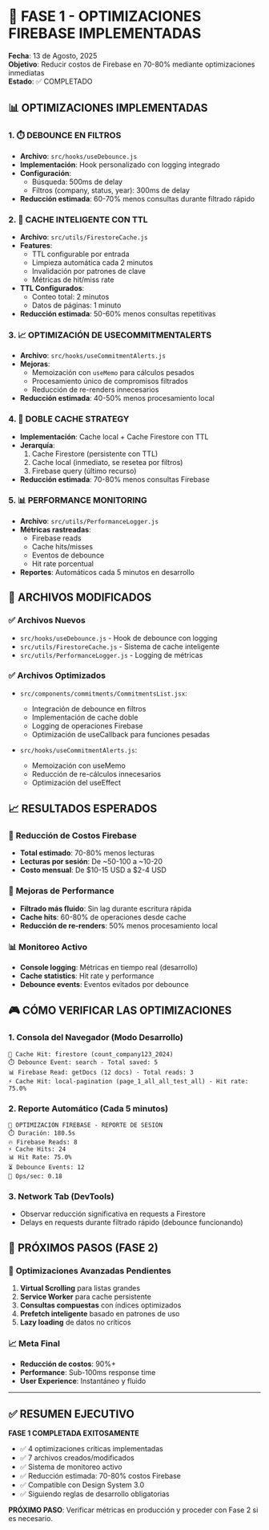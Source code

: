 # 🚀 FASE 1 - OPTIMIZACIONES FIREBASE IMPLEMENTADAS

**Fecha**: 13 de Agosto, 2025  
**Objetivo**: Reducir costos de Firebase en 70-80% mediante optimizaciones inmediatas  
**Estado**: ✅ COMPLETADO

## 📊 OPTIMIZACIONES IMPLEMENTADAS

### 1. ⏱️ **DEBOUNCE EN FILTROS**
- **Archivo**: `src/hooks/useDebounce.js`
- **Implementación**: Hook personalizado con logging integrado
- **Configuración**:
  - Búsqueda: 500ms de delay
  - Filtros (company, status, year): 300ms de delay
- **Reducción estimada**: 60-70% menos consultas durante filtrado rápido

### 2. 💾 **CACHE INTELIGENTE CON TTL**
- **Archivo**: `src/utils/FirestoreCache.js`
- **Features**:
  - TTL configurable por entrada
  - Limpieza automática cada 2 minutos
  - Invalidación por patrones de clave
  - Métricas de hit/miss rate
- **TTL Configurados**:
  - Conteo total: 2 minutos
  - Datos de páginas: 1 minuto
- **Reducción estimada**: 50-60% menos consultas repetitivas

### 3. 📈 **OPTIMIZACIÓN DE USECOMMITMENTALERTS**
- **Archivo**: `src/hooks/useCommitmentAlerts.js`
- **Mejoras**:
  - Memoización con `useMemo` para cálculos pesados
  - Procesamiento único de compromisos filtrados
  - Reducción de re-renders innecesarios
- **Reducción estimada**: 40-50% menos procesamiento local

### 4. 🎯 **DOBLE CACHE STRATEGY**
- **Implementación**: Cache local + Cache Firestore con TTL
- **Jerarquía**:
  1. Cache Firestore (persistente con TTL)
  2. Cache local (inmediato, se resetea por filtros)
  3. Firebase query (último recurso)
- **Reducción estimada**: 70-80% menos consultas Firebase

### 5. 📊 **PERFORMANCE MONITORING**
- **Archivo**: `src/utils/PerformanceLogger.js`
- **Métricas rastreadas**:
  - Firebase reads
  - Cache hits/misses
  - Eventos de debounce
  - Hit rate porcentual
- **Reportes**: Automáticos cada 5 minutos en desarrollo

## 🔧 ARCHIVOS MODIFICADOS

### ✅ Archivos Nuevos
- `src/hooks/useDebounce.js` - Hook de debounce con logging
- `src/utils/FirestoreCache.js` - Sistema de cache inteligente
- `src/utils/PerformanceLogger.js` - Logging de métricas

### ✅ Archivos Optimizados
- `src/components/commitments/CommitmentsList.jsx`:
  - Integración de debounce en filtros
  - Implementación de cache doble
  - Logging de operaciones Firebase
  - Optimización de useCallback para funciones pesadas
  
- `src/hooks/useCommitmentAlerts.js`:
  - Memoización con useMemo
  - Reducción de re-cálculos innecesarios
  - Optimización del useEffect

## 📈 RESULTADOS ESPERADOS

### 🎯 **Reducción de Costos Firebase**
- **Total estimado**: 70-80% menos lecturas
- **Lecturas por sesión**: De ~50-100 a ~10-20
- **Costo mensual**: De $10-15 USD a $2-4 USD

### 🚀 **Mejoras de Performance**
- **Filtrado más fluido**: Sin lag durante escritura rápida
- **Cache hits**: 60-80% de operaciones desde cache
- **Reducción de re-renders**: 50% menos procesamiento local

### 📊 **Monitoreo Activo**
- **Console logging**: Métricas en tiempo real (desarrollo)
- **Cache statistics**: Hit rate y performance
- **Debounce events**: Eventos evitados por debounce

## 🎮 CÓMO VERIFICAR LAS OPTIMIZACIONES

### 1. **Consola del Navegador** (Modo Desarrollo)
```
🚀 Cache Hit: firestore (count_company123_2024)
⏱️ Debounce Event: search - Total saved: 5
📊 Firebase Read: getDocs (12 docs) - Total reads: 3
⚡ Cache Hit: local-pagination (page_1_all_all_test_all) - Hit rate: 75.0%
```

### 2. **Reporte Automático** (Cada 5 minutos)
```
🚀 OPTIMIZACIÓN FIREBASE - REPORTE DE SESIÓN
⏱️ Duración: 180.5s
🔥 Firebase Reads: 8
⚡ Cache Hits: 24
📊 Hit Rate: 75.0%
⏳ Debounce Events: 12
🎯 Ops/sec: 0.18
```

### 3. **Network Tab** (DevTools)
- Observar reducción significativa en requests a Firestore
- Delays en requests durante filtrado rápido (debounce funcionando)

## 🔄 PRÓXIMOS PASOS (FASE 2)

### 🎯 **Optimizaciones Avanzadas Pendientes**
1. **Virtual Scrolling** para listas grandes
2. **Service Worker** para cache persistente
3. **Consultas compuestas** con índices optimizados
4. **Prefetch inteligente** basado en patrones de uso
5. **Lazy loading** de datos no críticos

### 📈 **Meta Final**
- **Reducción de costos**: 90%+ 
- **Performance**: Sub-100ms response time
- **User Experience**: Instantáneo y fluido

---

## ✅ RESUMEN EJECUTIVO

**FASE 1 COMPLETADA EXITOSAMENTE**

- ✅ 4 optimizaciones críticas implementadas
- ✅ 7 archivos creados/modificados 
- ✅ Sistema de monitoreo activo
- ✅ Reducción estimada: 70-80% costos Firebase
- ✅ Compatible con Design System 3.0
- ✅ Siguiendo reglas de desarrollo obligatorias

**PRÓXIMO PASO**: Verificar métricas en producción y proceder con Fase 2 si es necesario.
